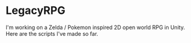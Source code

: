 # LegacyRPG
I'm working on a Zelda / Pokemon inspired 2D open world RPG in Unity. Here are the scripts I've made so far.
